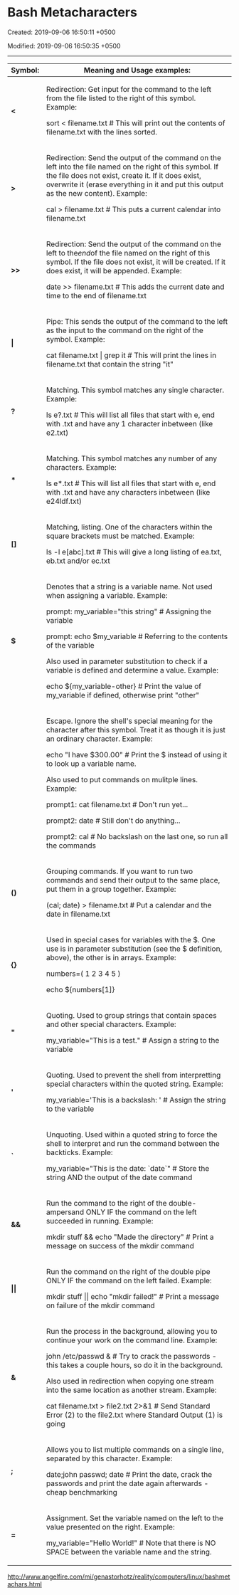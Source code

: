 # Bash Metacharacters

Created: 2019-09-06 16:50:11 +0500

Modified: 2019-09-06 16:50:35 +0500

---

<table>
<colgroup>
<col style="width: 11%" />
<col style="width: 88%" />
</colgroup>
<thead>
<tr class="header">
<th><strong>Symbol:</strong></th>
<th><strong>Meaning and Usage examples:</strong></th>
</tr>
</thead>
<tbody>
<tr class="odd">
<td><strong>&lt;</strong></td>
<td><p>Redirection: Get input for the command to the left from the file listed to the right of this symbol. Example:</p>
<p>sort &lt; filename.txt # This will print out the contents of filename.txt with the lines sorted.</p></td>
</tr>
<tr class="even">
<td><strong>&gt;</strong></td>
<td><p>Redirection: Send the output of the command on the left into the file named on the right of this symbol. If the file does not exist, create it. If it does exist, overwrite it (erase everything in it and put this output as the new content). Example:</p>
<p>cal &gt; filename.txt # This puts a current calendar into filename.txt</p></td>
</tr>
<tr class="odd">
<td><strong>&gt;&gt;</strong></td>
<td><p>Redirection: Send the output of the command on the left to the<em>end</em>of the file named on the right of this symbol. If the file does not exist, it will be created. If it does exist, it will be appended. Example:</p>
<p>date &gt;&gt; filename.txt # This adds the current date and time to the end of filename.txt</p></td>
</tr>
<tr class="even">
<td><strong>|</strong></td>
<td><p>Pipe: This sends the output of the command to the left as the input to the command on the right of the symbol. Example:</p>
<p>cat filename.txt | grep it # This will print the lines in filename.txt that contain the string "it"</p></td>
</tr>
<tr class="odd">
<td><strong>?</strong></td>
<td><p>Matching. This symbol matches any single character. Example:</p>
<p>ls e?.txt # This will list all files that start with e, end with .txt and have any 1 character inbetween (like e2.txt)</p></td>
</tr>
<tr class="even">
<td><strong>*</strong></td>
<td><p>Matching. This symbol matches any number of any characters. Example:</p>
<p>ls e*.txt # This will list all files that start with e, end with .txt and have any characters inbetween (like e24ldf.txt)</p></td>
</tr>
<tr class="odd">
<td><strong>[]</strong></td>
<td><p>Matching, listing. One of the characters within the square brackets must be matched. Example:</p>
<p>ls -l e[abc].txt # This will give a long listing of ea.txt, eb.txt and/or ec.txt</p></td>
</tr>
<tr class="even">
<td><strong>$</strong></td>
<td><p>Denotes that a string is a variable name. Not used when assigning a variable. Example:</p>
<p>prompt: my_variable="this string" # Assigning the variable</p>
<p>prompt: echo $my_variable # Referring to the contents of the variable</p>
<p>Also used in parameter substitution to check if a variable is defined and determine a value. Example:</p>
<p>echo ${my_variable-other} # Print the value of my_variable if defined, otherwise print "other"</p></td>
</tr>
<tr class="odd">
<td><strong></strong></td>
<td><p>Escape. Ignore the shell's special meaning for the character after this symbol. Treat it as though it is just an ordinary character. Example:</p>
<p>echo "I have $300.00" # Print the $ instead of using it to look up a variable name.</p>
<p>Also used to put commands on mulitple lines. Example:</p>
<p>prompt1: cat filename.txt  # Don't run yet...</p>
<p>prompt2: date  # Still don't do anything...</p>
<p>prompt2: cal # No backslash on the last one, so run all the commands</p></td>
</tr>
<tr class="even">
<td><strong>()</strong></td>
<td><p>Grouping commands. If you want to run two commands and send their output to the same place, put them in a group together. Example:</p>
<p>(cal; date) &gt; filename.txt # Put a calendar and the date in filename.txt</p></td>
</tr>
<tr class="odd">
<td><strong>{}</strong></td>
<td><p>Used in special cases for variables with the $. One use is in parameter substitution (see the $ definition, above), the other is in arrays. Example:</p>
<p>numbers=( 1 2 3 4 5 )</p>
<p>echo ${numbers[1]}</p></td>
</tr>
<tr class="even">
<td><strong>"</strong></td>
<td><p>Quoting. Used to group strings that contain spaces and other special characters. Example:</p>
<p>my_variable="This is a test." # Assign a string to the variable</p></td>
</tr>
<tr class="odd">
<td><strong>'</strong></td>
<td><p>Quoting. Used to prevent the shell from interpretting special characters within the quoted string. Example:</p>
<p>my_variable='This is a backslash: ' # Assign the string to the variable</p></td>
</tr>
<tr class="even">
<td><strong>`</strong></td>
<td><p>Unquoting. Used within a quoted string to force the shell to interpret and run the command between the backticks. Example:</p>
<p>my_variable="This is the date: `date`" # Store the string AND the output of the date command</p></td>
</tr>
<tr class="odd">
<td><strong>&amp;&amp;</strong></td>
<td><p>Run the command to the right of the double-ampersand ONLY IF the command on the left succeeded in running. Example:</p>
<p>mkdir stuff &amp;&amp; echo "Made the directory" # Print a message on success of the mkdir command</p></td>
</tr>
<tr class="even">
<td><strong>||</strong></td>
<td><p>Run the command on the right of the double pipe ONLY IF the command on the left failed. Example:</p>
<p>mkdir stuff || echo "mkdir failed!" # Print a message on failure of the mkdir command</p></td>
</tr>
<tr class="odd">
<td><strong>&amp;</strong></td>
<td><p>Run the process in the background, allowing you to continue your work on the command line. Example:</p>
<p>john /etc/passwd &amp; # Try to crack the passwords - this takes a couple hours, so do it in the background.</p>
<p>Also used in redirection when copying one stream into the same location as another stream. Example:</p>
<p>cat filename.txt &gt; file2.txt 2&gt;&amp;1 # Send Standard Error (2) to the file2.txt where Standard Output (1) is going</p></td>
</tr>
<tr class="even">
<td><strong>;</strong></td>
<td><p>Allows you to list multiple commands on a single line, separated by this character. Example:</p>
<p>date;john passwd; date # Print the date, crack the passwords and print the date again afterwards - cheap benchmarking</p></td>
</tr>
<tr class="odd">
<td><strong>=</strong></td>
<td><p>Assignment. Set the variable named on the left to the value presented on the right. Example:</p>
<p>my_variable="Hello World!" # Note that there is NO SPACE between the variable name and the string.</p></td>
</tr>
</tbody>
</table>

<http://www.angelfire.com/mi/genastorhotz/reality/computers/linux/bashmetachars.html>
